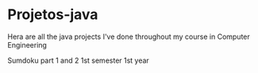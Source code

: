 # Projetos-java

Hera are all the java projects I've done throughout my course in Computer Engineering 

Sumdoku part 1 and 2  1st semester 1st year




